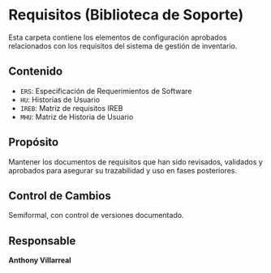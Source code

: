 # Requisitos (Biblioteca de Soporte)

Esta carpeta contiene los elementos de configuración aprobados relacionados con los requisitos del sistema de gestión de inventario.

## Contenido
- `ERS`: Especificación de Requerimientos de Software
- `HU`: Historias de Usuario
- `IREB`: Matriz de requisitos IREB
- `MHU`: Matriz de Historia de Usuario

## Propósito
Mantener los documentos de requisitos que han sido revisados, validados y aprobados para asegurar su trazabilidad y uso en fases posteriores.

## Control de Cambios
Semiformal, con control de versiones documentado.

## Responsable
**Anthony Villarreal**
